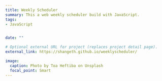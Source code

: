 ```yaml
---
title: Weekly Scheduler
summary: This a web weekly scheduler build with JavaScript.
tags:
- JavaScript


date: ""

# Optional external URL for project (replaces project detail page).
external_link: https://shangeth.github.io/weeklyscheduler/

image:
  caption: Photo by Toa Heftiba on Unsplash
  focal_point: Smart
---
```

